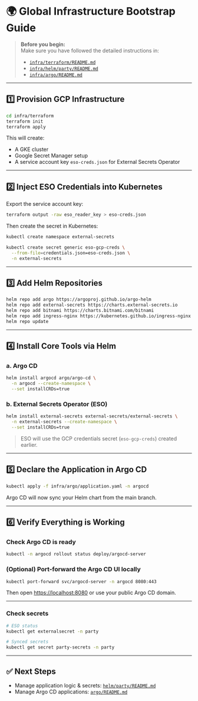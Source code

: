 # 🌍 Global Infrastructure Bootstrap Guide

> **Before you begin:**  
> Make sure you have followed the detailed instructions in:
>
> - [`infra/terraform/README.md`](../terraform/README.md)
> - [`infra/helm/party/README.md`](../helm/party/README.md)
> - [`infra/argo/README.md`](../argo/README.md)

---

## 1️⃣ Provision GCP Infrastructure

```bash
cd infra/terraform
terraform init
terraform apply
```

This will create:

- A GKE cluster
- Google Secret Manager setup
- A service account key `eso-creds.json` for External Secrets Operator

---

## 2️⃣ Inject ESO Credentials into Kubernetes

Export the service account key:

```bash
terraform output -raw eso_reader_key > eso-creds.json 
```

Then create the secret in Kubernetes:

```bash
kubectl create namespace external-secrets

kubectl create secret generic eso-gcp-creds \
  --from-file=credentials.json=eso-creds.json \
  -n external-secrets
```

---

## 3️⃣ Add Helm Repositories

```bash
helm repo add argo https://argoproj.github.io/argo-helm
helm repo add external-secrets https://charts.external-secrets.io
helm repo add bitnami https://charts.bitnami.com/bitnami
helm repo add ingress-nginx https://kubernetes.github.io/ingress-nginx
helm repo update
```

---

## 4️⃣ Install Core Tools via Helm

### a. Argo CD

```bash
helm install argocd argo/argo-cd \
  -n argocd --create-namespace \
  --set installCRDs=true
```

### b. External Secrets Operator (ESO)

```bash
helm install external-secrets external-secrets/external-secrets \
  -n external-secrets --create-namespace \
  --set installCRDs=true
```

> ESO will use the GCP credentials secret (`eso-gcp-creds`) created earlier.

---

## 5️⃣ Declare the Application in Argo CD

```bash
kubectl apply -f infra/argo/application.yaml -n argocd
```

Argo CD will now sync your Helm chart from the main branch.

---

## 6️⃣ Verify Everything is Working

### Check Argo CD is ready

```bash
kubectl -n argocd rollout status deploy/argocd-server
```

### (Optional) Port-forward the Argo CD UI locally

```bash
kubectl port-forward svc/argocd-server -n argocd 8080:443
```

Then open [https://localhost:8080](https://localhost:8080) or use your public Argo CD domain.

---

### Check secrets

```bash
# ESO status
kubectl get externalsecret -n party

# Synced secrets
kubectl get secret party-secrets -n party
```

---

## ✅ Next Steps

- Manage application logic & secrets: [`helm/party/README.md`](../helm/party/README.md)
- Manage Argo CD applications: [`argo/README.md`](../argo/README.md)

